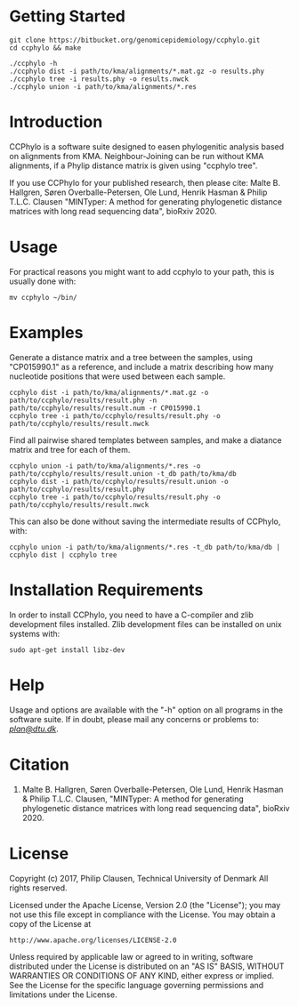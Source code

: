 # Getting Started #

```
git clone https://bitbucket.org/genomicepidemiology/ccphylo.git
cd ccphylo && make

./ccphylo -h
./ccphylo dist -i path/to/kma/alignments/*.mat.gz -o results.phy
./ccphylo tree -i results.phy -o results.nwck
./ccphylo union -i path/to/kma/alignments/*.res
```

# Introduction #
CCPhylo is a software suite designed to easen phylogenitic analysis based on alignments from KMA. 
Neighbour-Joining can be run without KMA alignments, if a Phylip distance matrix is given using "ccphylo tree".

If you use CCPhylo for your published research, then please cite:
Malte B. Hallgren, Søren Overballe-Petersen, Ole Lund, Henrik Hasman & Philip T.L.C. Clausen
"MINTyper: A method for generating phylogenetic distance matrices with long read sequencing data",
bioRxiv 2020.


# Usage #
For practical reasons you might want to add ccphylo to your path, this is usually done with:

```
mv ccphylo ~/bin/
```

# Examples #
Generate a distance matrix and a tree between the samples, using "CP015990.1" as a reference, and include a matrix 
describing how many nucleotide positions that were used between each sample.
```
ccphylo dist -i path/to/kma/alignments/*.mat.gz -o path/to/ccphylo/results/result.phy -n path/to/ccphylo/results/result.num -r CP015990.1
ccphylo tree -i path/to/ccphylo/results/result.phy -o path/to/ccphylo/results/result.nwck
```

Find all pairwise shared templates between samples, and make a diatance matrix and tree for each of them.
```
ccphylo union -i path/to/kma/alignments/*.res -o path/to/ccphylo/results/result.union -t_db path/to/kma/db
ccphylo dist -i path/to/ccphylo/results/result.union -o path/to/ccphylo/results/result.phy
ccphylo tree -i path/to/ccphylo/results/result.phy -o path/to/ccphylo/results/result.nwck
```

This can also be done without saving the intermediate results of CCPhylo, with:
```
ccphylo union -i path/to/kma/alignments/*.res -t_db path/to/kma/db | ccphylo dist | ccphylo tree
```


# Installation Requirements #
In order to install CCPhylo, you need to have a C-compiler and zlib development files installed.
Zlib development files can be installed on unix systems with:
```
sudo apt-get install libz-dev
```

# Help #
Usage and options are available with the "-h" option on all programs in the software suite.
If in doubt, please mail any concerns or problems to: *plan@dtu.dk*.

# Citation #
1. Malte B. Hallgren, Søren Overballe-Petersen, Ole Lund, Henrik Hasman & Philip T.L.C. Clausen, "MINTyper: A method for generating phylogenetic distance matrices with long read sequencing data", bioRxiv 2020.

# License #
Copyright (c) 2017, Philip Clausen, Technical University of Denmark
All rights reserved.

Licensed under the Apache License, Version 2.0 (the "License");
you may not use this file except in compliance with the License.
You may obtain a copy of the License at

	http://www.apache.org/licenses/LICENSE-2.0

Unless required by applicable law or agreed to in writing, software
distributed under the License is distributed on an "AS IS" BASIS,
WITHOUT WARRANTIES OR CONDITIONS OF ANY KIND, either express or implied.
See the License for the specific language governing permissions and
limitations under the License.
